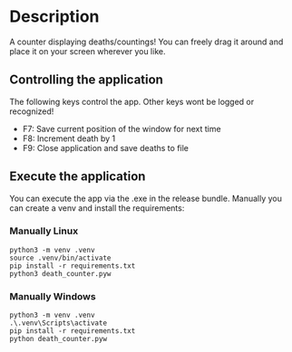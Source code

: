 # Description
A counter displaying deaths/countings!
You can freely drag it around and place it on your screen wherever you like.

## Controlling the application
The following keys control the app. Other keys wont be logged or recognized!
- F7: Save current position of the window for next time
- F8: Increment death by 1
- F9: Close application and save deaths to file

## Execute the application
You can execute the app via the .exe in the release bundle.
Manually you can create a venv and install the requirements:

### Manually Linux
```
python3 -m venv .venv
source .venv/bin/activate
pip install -r requirements.txt
python3 death_counter.pyw
```
### Manually Windows
```
python3 -m venv .venv
.\.venv\Scripts\activate
pip install -r requirements.txt
python death_counter.pyw
```
